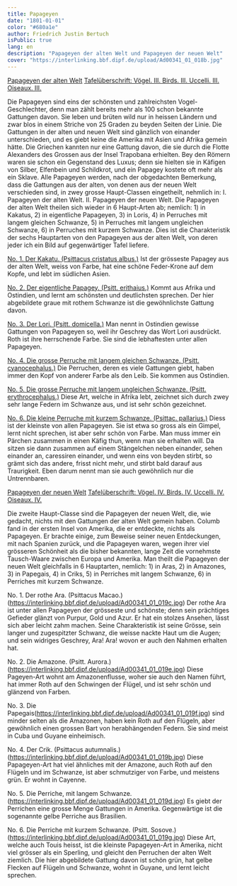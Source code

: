 ```yaml
---
title: Papageyen
date: "1801-01-01"
color: "#680a1e"
author: Friedrich Justin Bertuch
isPublic: true
lang: en
description: "Papageyen der alten Welt und Papageyen der neuen Welt"
cover: "https://interlinking.bbf.dipf.de/upload/Ad00341_01_018b.jpg"
---
```


[Papageyen der alten Welt](https://interlinking.bbf.dipf.de/upload/Ad00341_01_018a.jpg)
[Tafelüberschrift: Vögel. III. Birds. III. Uccelli. III. Oiseaux. III.](https://interlinking.bbf.dipf.de/upload/Ad00341_01_018a01.jpg)

Die Papageyen sind eins der schönsten und zahlreichsten Vogel-Geschlechter, denn man zählt bereits mehr als 100 schon bekannte Gattungen davon. Sie leben und brüten wild nur in heissen Ländern und zwar blos in einem Striche von 25 Graden zu beyden Seiten der Linie. Die Gattungen in der alten und neuen Welt sind gänzlich von einander unterschieden, und es giebt keine die Amerika mit Asien und Afrika gemein hätte. Die Griechen kannten nur eine Gattung davon, die sie durch die Flotte Alexanders des Grossen aus der Insel Trapobana erhielten. Bey den Römern waren sie schon ein Gegenstand des Luxus; denn sie hielten sie in Käfigen von Silber, Elfenbein und Schildkrot, und ein Papagey kostete oft mehr als ein Sklave. Alle Papageyen werden, nach der obgedachten Bemerkung, dass die Gattungen aus der alten, von denen aus der neuen Welt verschieden sind, in zwey grosse Haupt-Classen eingetheilt, nehmlich in: I. Papageyen der alten Welt. II. Papageyen der neuen Welt. Die Papageyen der alten Welt theilen sich wieder in 6 Haupt-Arten ab; nemlich: 1) in Kakatus, 2) in eigentliche Papageyen, 3) in Loris, 4) in Perruches mit langem gleichen Schwanze, 5) in Perruches mit langem ungleichen Schwanze, 6) in Perruches mit kurzem Schwanze. Dies ist die Charakteristik der sechs Hauptarten von den Papageyen aus der alten Welt, von deren jeder ich ein Bild auf gegenwärtiger Tafel liefere.

[No. 1. Der Kakatu. (Psittacus cristatus albus.)](https://interlinking.bbf.dipf.de/upload/Ad00341_01_018e.jpg)
Ist der grösseste Papagey aus der alten Welt, weiss von Farbe, hat eine schöne Feder-Krone auf dem Kopfe, und lebt im südlichen Asien.

[No. 2. Der eigentliche Papagey. (Psitt. erithaius.)](https://interlinking.bbf.dipf.de/upload/Ad00341_01_018b.jpg)
Kommt aus Afrika und Ostindien, und lernt am schönsten und deutlichsten sprechen. Der hier abgebildete graue mit rothem Schwanze ist die gewöhnlichste Gattung davon.

[No. 3. Der Lori. (Psitt. domicella.)](https://interlinking.bbf.dipf.de/upload/Ad00341_01_018c.jpg)
Man nennt in Ostindien gewisse Gattungen von Papageyen so, weil ihr Geschrey das Wort Lori ausdrückt. Roth ist ihre herrschende Farbe. Sie sind die lebhaftesten unter allen Papageyen.

[No. 4. Die grosse Perruche mit langem gleichen Schwanze. (Psitt. cyanocephalus.)](https://interlinking.bbf.dipf.de/upload/Ad00341_01_018g.jpg)
Die Perruchen, deren es viele Gattungen giebt, haben immer den Kopf von anderer Farbe als den Leib. Sie kommen aus Ostindien.

[No. 5. Die grosse Perruche mit langem ungleichen Schwanze. (Psitt. erythrocephalus.)](https://interlinking.bbf.dipf.de/upload/Ad00341_01_018f.jpg)
Diese Art, welche in Afrika lebt, zeichnet sich durch zwey sehr lange Federn im Schwanze aus, und ist sehr schön gezeichnet.

[No. 6. Die kleine Perruche mit kurzem Schwanze. (Psittac. pallarius.)](https://interlinking.bbf.dipf.de/upload/Ad00341_01_018d.jpg)
Diess ist der kleinste von allen Papageyen. Sie ist etwa so gross als ein Gimpel, lernt nicht sprechen, ist aber sehr schön von Farbe. Man muss immer ein Pärchen zusammen in einen Käfig thun, wenn man sie erhalten will. Da sitzen sie dann zusammen auf einem Stängelchen neben einander, sehen einander an, caressiren einander, und wenn eins von beyden stirbt, so grämt sich das andere, frisst nicht mehr, und stirbt bald darauf aus Traurigkeit. Eben darum nennt man sie auch gewöhnlich nur die Untrennbaren.

[Papageyen der neuen Welt](https://interlinking.bbf.dipf.de/upload/Ad00341_01_019a.jpg)
[Tafelüberschrift: Vögel. IV. Birds. IV. Uccelli. IV. Oiseaux. IV.](https://interlinking.bbf.dipf.de/upload/Ad00341_01_019a01.jpg)

Die zweite Haupt-Classe sind die Papageyen der neuen Welt, die, wie gedacht, nichts mit den Gattungen der alten Welt gemein haben. Columb fand in der ersten Insel von Amerika, die er entdeckte, nichts als Papageyen. Er brachte einige, zum Beweise seiner neuen Entdeckungen, mit nach Spanien zurück, und die Papageyen waren, wegen ihrer viel grösseren Schönheit als die bisher bekannten, lange Zeit die vornehmste Tausch-Waare zwischen Europa und Amerika. Man theilt die Papageyen der neuen Welt gleichfalls in 6 Hauptarten, nemlich: 1) in Aras, 2) in Amazones, 3) in Papegais, 4) in Criks, 5) in Perriches mit langem Schwanze, 6) in Perriches mit kurzem Schwanze.

No. 1. Der rothe Ara. (Psittacus Macao.)(https://interlinking.bbf.dipf.de/upload/Ad00341_01_019c.jpg)
Der rothe Ara ist unter allen Papageyen der grösseste und schönste; denn sein prächtiges Gefieder glänzt von Purpur, Gold und Azur. Er hat ein stolzes Ansehen, lässt sich aber leicht zahm machen. Seine Charakteristik ist seine Grösse, sein langer und zugespitzter Schwanz, die weisse nackte Haut um die Augen; und sein widriges Geschrey, Ara! Ara! wovon er auch den Nahmen erhalten hat.

No. 2. Die Amazone. (Psitt. Aurora.)(https://interlinking.bbf.dipf.de/upload/Ad00341_01_019e.jpg)
Diese Pageyen-Art wohnt am Amazonenflusse, woher sie auch den Namen führt, hat immer Roth auf den Schwingen der Flügel, und ist sehr schön und glänzend von Farben.

No. 3. Die Papegais(https://interlinking.bbf.dipf.de/upload/Ad00341_01_019f.jpg)
sind minder selten als die Amazonen, haben kein Roth auf den Flügeln, aber gewöhnlich einen grossen Bart von herabhängenden Federn. Sie sind meist in Cuba und Guyane einheimisch.

No. 4. Der Crik. (Psittacus autumnalis.)(https://interlinking.bbf.dipf.de/upload/Ad00341_01_019b.jpg)
Diese Papageyen-Art hat viel ähnliches mit der Amazone, auch Roth auf den Flügeln und im Schwanze, ist aber schmutziger von Farbe, und meistens grün. Er wohnt in Cayenne.

No. 5. Die Perriche, mit langem Schwanze.(https://interlinking.bbf.dipf.de/upload/Ad00341_01_019d.jpg)
Es giebt der Perrichen eine grosse Menge Gattungen in Amerika. Gegenwärtige ist die sogenannte gelbe Perriche aus Brasilien.

No. 6. Die Perriche mit kurzem Schwanze. (Psitt. Sosove.)(https://interlinking.bbf.dipf.de/upload/Ad00341_01_019g.jpg)
Diese Art, welche auch Touis heisst, ist die kleinste Papageyen-Art in Amerika, nicht viel grösser als ein Sperling, und gleicht den Perruchen der alten Welt ziemlich. Die hier abgebildete Gattung davon ist schön grün, hat gelbe Flecken auf Flügeln und Schwanze, wohnt in Guyane, und lernt leicht sprechen.
